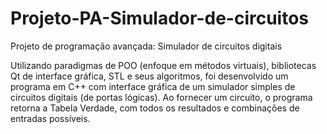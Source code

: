 # Projeto-PA-Simulador-de-circuitos
Projeto de programação avançada: Simulador de circuitos digitais

Utilizando paradigmas de POO (enfoque em métodos virtuais), bibliotecas Qt de interface gráfica, STL e seus algoritmos, foi desenvolvido um programa em C++ com interface gráfica de um simulador simples de circuitos digitais (de portas lógicas). Ao fornecer um circuito, o programa retorna a Tabela Verdade, com todos os resultados e combinações de entradas possíveis.
